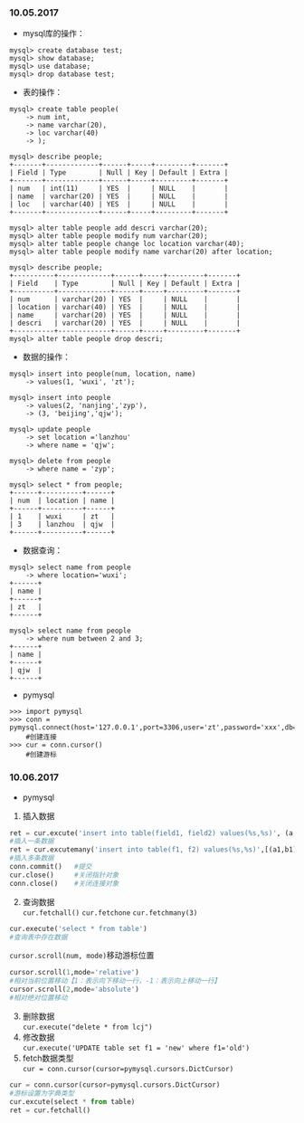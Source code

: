 ### 10.05.2017  

* mysql库的操作：  
```
mysql> create database test;
mysql> show database;
mysql> use database;
mysql> drop database test;
```  
  
* 表的操作：  
```
mysql> create table people(
    -> num int,
    -> name varchar(20),
    -> loc varchar(40)
    -> );

mysql> describe people;
+-------+-------------+------+-----+---------+-------+
| Field | Type        | Null | Key | Default | Extra |
+-------+-------------+------+-----+---------+-------+
| num   | int(11)     | YES  |     | NULL    |       |
| name  | varchar(20) | YES  |     | NULL    |       |
| loc   | varchar(40) | YES  |     | NULL    |       |
+-------+-------------+------+-----+---------+-------+

mysql> alter table people add descri varchar(20);
mysql> alter table people modify num varchar(20);
mysql> alter table people change loc location varchar(40);
mysql> alter table people modify name varchar(20) after location;

mysql> describe people;
+----------+-------------+------+-----+---------+-------+
| Field    | Type        | Null | Key | Default | Extra |
+----------+-------------+------+-----+---------+-------+
| num      | varchar(20) | YES  |     | NULL    |       |
| location | varchar(40) | YES  |     | NULL    |       |
| name     | varchar(20) | YES  |     | NULL    |       |
| descri   | varchar(20) | YES  |     | NULL    |       |
+----------+-------------+------+-----+---------+-------+
mysql> alter table people drop descri;
```  
  
* 数据的操作：  
```
mysql> insert into people(num, location, name)
    -> values(1, 'wuxi', 'zt');

mysql> insert into people
    -> values(2, 'nanjing','zyp'),
    -> (3, 'beijing','qjw');

mysql> update people
    -> set location ='lanzhou'
    -> where name = 'qjw';

mysql> delete from people
    -> where name = 'zyp';

mysql> select * from people;
+------+----------+------+
| num  | location | name |
+------+----------+------+
| 1    | wuxi     | zt   |
| 3    | lanzhou  | qjw  |
+------+----------+------+
```  
  
* 数据查询：  
```
mysql> select name from people
    -> where location='wuxi';
+------+
| name |
+------+
| zt   |
+------+

mysql> select name from people
    -> where num between 2 and 3;
+------+
| name |
+------+
| qjw  |
+------+
```  
  
* pymysql 
```
>>> import pymysql
>>> conn = pymysql.connect(host='127.0.0.1',port=3306,user='zt',password='xxx',db='test')
	#创建连接
>>> cur = conn.cursor()
	#创建游标
```  

### 10.06.2017
* pymysql
1. 插入数据
```python
ret = cur.excute('insert into table(field1, field2) values(%s,%s)', (a,b))
#插入一条数据
ret = cur.excutemany('insert into table(f1, f2) values(%s,%s)',[(a1,b1),(a2,b2)])
#插入多条数据
conn.commit()   #提交
cur.close()     #关闭指针对象
conn.close()    #关闭连接对象
```
2. 查询数据  
`cur.fetchall()` `cur.fetchone` `cur.fetchmany(3)`
```python
cur.execute('select * from table')
#查询表中存在数据
```  
`cursor.scroll(num, mode)`移动游标位置  
```python
cursor.scroll(1,mode='relative')  
#相对当前位置移动【1：表示向下移动一行，-1：表示向上移动一行】
cursor.scroll(2,mode='absolute') 
#相对绝对位置移动
```
3. 删除数据  
`cur.execute("delete * from lcj")`
4. 修改数据  
`cur.execute('UPDATE table set f1 = 'new' where f1='old')`
5. fetch数据类型  
`cur = conn.cursor(cursor=pymysql.cursors.DictCursor)`
```python
cur = conn.cursor(cursor=pymysql.cursors.DictCursor)
#游标设置为字典类型
cur.excute(select * from table)
ret = cur.fetchall()
```